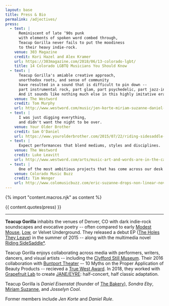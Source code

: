 ```yaml
---
layout: base
title: Press & Bio
permalink: /adjectives/
press:
  - text: |
      Reminiscent of late ‘90s punk
      with elements of spoken word combed through,
      Teacup Gorilla never fails to put the moodiness
      to their heavy indie-rock.
    venue: 303 Magazine
    credit: Kori Hazel and Alex Kramer
    url: https://303magazine.com/2018/06/13-colorado-lgbt/
    title: 14 Colorado LGBTQ Musicians You Should Know
  - text: |
      Teacup Gorilla's amiable creative approach,
      unorthodox roots, and sense of community
      have resulted in a sound that is difficult to pin down --
      part instrumental rock, part glam, part psychedelic, part jazz-inflected.
      And it sounds like nothing much else in this highly imitative era.
    venue: The Westword
    credit: Tom Murphy
    url: http://www.westword.com/music/jen-korte-miriam-suzanne-daniel-eisenstat-sondra-eby-of-teacup-gorilla-release-music-video-9001887
  - text: |
      I was just digging everything,
      and didn't want the night to be over.
    venue: Your Older Brother
    credit: Sam O'Daniel
    url: https://www.yourolderbrother.com/2015/07/22/riding-sidesaddle-with-teacup-gorilla-jen-korte-and-open-to-the-hound/
  - text: |
      Expect performances that blend mediums, styles and disciplines.
    venue: The Westword
    credit: Luke Leavitt
    url: http://www.westword.com/arts/music-art-and-words-are-in-the-cards-at-the-riding-sidesaddle-book-launch-6626798
  - text: |
      One of the most ambitious projects that has come across our desk recently.
    venue: Colorado Music Buzz
    credit: Tim Wenger
    url: http://www.colomusicbuzz.com/eric-suzanne-drops-non-linear-novel-in-conjunction-with-teacup-gorilla/
---
```


{% import "content.macros.njk" as content %}

{{ content.quotes(press) }}

------

**Teacup Gorilla** inhabits the venues of Denver, CO
with dark indie-rock soundscapes and evocative poetry --
often compared to early
[Modest Mouse](http://modestmouse.com/),
[Low](http://www.chairkickers.com/),
or Velvet Underground.
They released a debut EP
([The Holes They Leave](http://teacupgorilla.bandcamp.com/album/the-holes-they-leave))
in the summer of 2015 --
along with the multimedia novel
[Riding SideSaddle\*](http://ridingsidesaddle.com).

Teacup Gorilla enjoys collaborating across media
with performers, writers, dancers, and visual artists --
including the
[Clyfford Still Museum](https://clyffordstillmuseum.org/).
Their 2016 collaboration
with [Buntport Theater](http://buntport.com/archive/10myths.htm) --
10 Myths on the Proper Application of Beauty Products --
recieved a
[True West Award](http://www.denvercenter.org/blog-posts/news-center/2016/12/18/2016-true-west-award-miriam-suzanne).
In 2018,
they worked with [Grapefruit Lab](http://grapefruitlab.com/)
to create
[JANE/EYRE](http://grapefruitlab.com/shows/janeeyre/):
half-concert, half classic adaptation.

Teacup Gorilla is
*Daniel Eisenstat*
(founder of [The Bakery](http://thebakerydenver.com/)),
*Sondra Eby*,
[Miriam Suzanne](http://miriamsuzanne.com/),
and *Josselyn Cool*.

Former members include
*Jen Korte* and
*Daniel Rule*.
